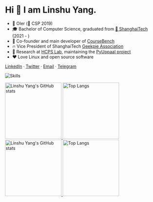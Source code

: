 # Hi 👋 I am Linshu Yang.

* 🎈 OIer (🥈 CSP 2019)
* 🎓 Bachelor of Computer Science, graduated from [🏫 ShanghaiTech](https://www.shanghaitech.edu.cn/) (2021 - )
* 🌱 Co-founder and main developer of [CourseBench](https://coursebench.geekpie.club)
* 🔥 Vice President of ShanghaiTech [Geekpie Association](https://www.geekpie.club)
* 🌟 Research at [HCPS Lab](https://faculty.sist.shanghaitech.edu.cn/faculty/jiangzhh/team/), maintaining the [PyUppaal project](https://github.com/Jack0Chan/pyuppaal/)
* ❤️ Love Linux and open source software

[LinkedIn](https://www.linkedin.com/in/linshu-yang-3398a425a/) · [Twitter](https://twitter.com/yanglinshu) · [Email](mailto:nicolasvandarkholme@outlook.com) · [Telegram](https://t.me/Faaris_Mohammed)

![Skills](https://skillicons.dev/icons?i=cloudflare,kubernetes,github,c,cpp,rust,html,js,ts,css,sass,py,go,matlab,bash,md,regex,docker,git,mongodb,postgres,sqlite,redis,linux,nginx,blender,pytorch,django,fastapi,prisma,vscode,vercel,nodejs,express,d3,electron,tailwind,webpack,vite,react,svelte,vue,nuxtjs,wasm)

<a href="https://github-readme-stats-one-bice.vercel.app/api?username=yanglinshu&show_icons=true&include_all_commits=true&role=OWNER,ORGANIZATION_MEMBER&count_private=true#gh-light-mode-only" target="_blank">
  <img src="https://github-readme-stats-one-bice.vercel.app/api?username=yanglinshu&show_icons=true&include_all_commits=true&role=OWNER,ORGANIZATION_MEMBER&count_private=true#gh-light-mode-only" alt="Linshu Yang's GitHub stats" height="185px">
</a>
<a href="https://github-readme-stats-one-bice.vercel.app/api/top-langs/?username=yanglinshu&layout=compact&langs_count=8&include_all_commits=true&role=OWNER,ORGANIZATION_MEMBER#gh-light-mode-only">
  <img src="https://github-readme-stats-one-bice.vercel.app/api/top-langs/?username=yanglinshu&layout=compact&langs_count=8&include_all_commits=true&role=OWNER,ORGANIZATION_MEMBER#gh-light-mode-only" alt="Top Langs" height="185px">
</a>

<a href="https://github-readme-stats-one-bice.vercel.app/api?username=yanglinshu&theme=transparent&show_icons=true&include_all_commits=true&role=OWNER,ORGANIZATION_MEMBER&count_private=true#gh-dark-mode-only" target="_blank">
  <img src="https://github-readme-stats-one-bice.vercel.app/api?username=yanglinshu&theme=transparent&show_icons=true&include_all_commits=true&role=OWNER,ORGANIZATION_MEMBER&count_private=true#gh-dark-mode-only" alt="Linshu Yang's GitHub stats" height="185px">
</a>
<a href="https://sexomer.vercel.app/api/top-langs/?username=yanglinshu&theme=transparent&layout=compact&langs_count=8&include_all_commits=true&role=OWNER,ORGANIZATION_MEMBER&include_orgs=true#gh-dark-mode-only">
  <img src="https://sexomer.vercel.app/api/top-langs/?username=yanglinshu&theme=transparent&layout=compact&langs_count=8&include_all_commits=true&role=OWNER,ORGANIZATION_MEMBER&include_orgs=true#gh-dark-mode-only" alt="Top Langs" height="185px">
</a>